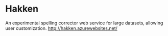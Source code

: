 # Hakken

An experimental spelling corrector web service for large datasets, allowing user customization.
http://hakken.azurewebsites.net/
